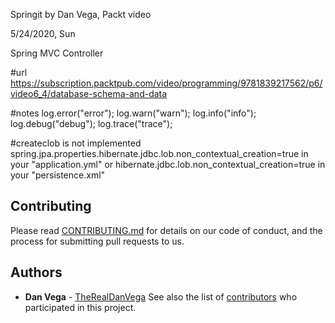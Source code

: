 Springit by Dan Vega, Packt video

5/24/2020, Sun

Spring MVC Controller

#url
https://subscription.packtpub.com/video/programming/9781839217562/p6/video6_4/database-schema-and-data


#notes
log.error("error");
log.warn("warn");
log.info("info");
log.debug("debug");
log.trace("trace");


#createclob is not implemented
spring.jpa.properties.hibernate.jdbc.lob.non_contextual_creation=true in your "application.yml"
    or
hibernate.jdbc.lob.non_contextual_creation=true in your "persistence.xml"

## Contributing
Please read [CONTRIBUTING.md](https://gist.github.com/PurpleBooth/b24679402957c63ec426) for details on our code of conduct, and the process for submitting pull requests to us.
## Authors
* **Dan Vega** - [TheRealDanVega](http://www.therealdanvega.com)
See also the list of [contributors](https://github.com/your/project/contributors) who participated in this project.
